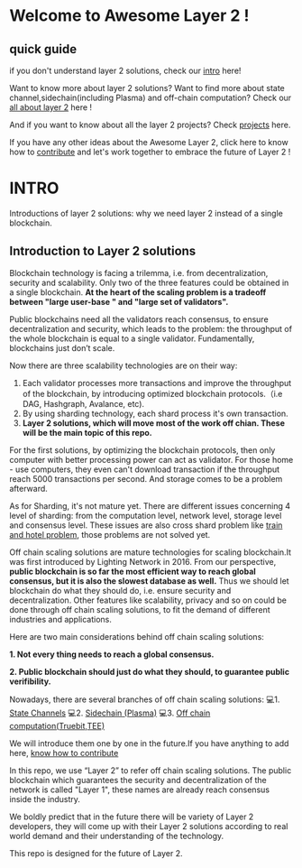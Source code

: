 # Welcome to Awesome Layer 2 !

## quick guide
if you don't understand layer 2 solutions, check our [intro](https://github.com/Awesome-Layer-2/Awesome-Layer-2#intro) here!

Want to know more about layer 2 solutions? Want to find more about state channel,sidechain(including Plasma) and off-chain computation? Check our [all about layer 2](https://github.com/Awesome-Layer-2/Awesome-Layer-2/blob/master/all%20about%20layer%202.md) here !

And if you want to know about all the layer 2 projects? Check [projects](https://github.com/Awesome-Layer-2/Awesome-Layer-2/blob/master/Projects.md) here.

If you have any other ideas about the Awesome Layer 2, click here to know how to [contribute](https://github.com/Awesome-Layer-2/Awesome-Layer-2/blob/master/contributing.md) and let's work together to embrace the future of Layer 2 !

# INTRO
Introductions of layer 2 solutions: why we need layer 2 instead of a single blockchain.

## Introduction to Layer 2 solutions

Blockchain technology is facing a trilemma, i.e. from decentralization, security and scalability. Only two of the three features could be obtained in a single blockchain. **At the heart of the scaling problem is a tradeoff between "large user-base " and "large set of validators".**

Public blockchains need all the validators reach consensus, to ensure decentralization and security, which leads to the problem: the throughput of the whole blockchain is equal to a single validator. Fundamentally, blockchains just don’t scale.

Now there are three scalability technologies are on their way:

1. Each validator processes more transactions and improve the throughput of the blockchain, by introducing optimized blockchain protocols.（i.e DAG, Hashgraph, Avalance, etc). 
2. By using sharding technology, each shard process it's own transaction. 
3. **Layer 2 solutions, which will move most of the work off chian. These will be the main topic of this repo.**

For the first solutions, by optimizing the blockchain protocols, then only computer with better processing power can act as validator. For those home - use computers, they even can't download transaction if the throughput reach 5000 transactions per second. And storage comes to be a problem afterward.

As for Sharding, it's not mature yet. There are different issues concerning 4 level of sharding: from the computation level, network level, storage level and consensus level. These issues are also cross shard problem like [train and hotel problem](https://github.com/ethereum/wiki/wiki/Sharding-FAQs#what-is-the-train-and-hotel-problem), those problems are not solved yet.

Off chain scaling solutions are mature technologies for scaling blockchain.It was first introduced by Lighting Network in 2016. From our perspective, **public blockchain is so far the most efficient way to reach global consensus, but it is also the slowest database as well.** Thus we should let blockchain do what they should do, i.e. ensure security and decentralization. Other features like scalability, privacy and so on could be done through off chain scaling solutions, to fit the demand of different industries and applications.

Here are two main considerations behind off chain scaling solutions: 

**1. Not every thing needs to reach a global consensus.**

**2. Public blockchain should just do what they should, to guarantee public verifibility.**

Nowadays, there are several branches of off chain scaling solutions: 
:computer:1. [State Channels](https://github.com/Awesome-Layer-2/Awesome-Layer-2/blob/master/Projects.md#state-channels)
:computer:2. [Sidechain (Plasma)](https://github.com/Awesome-Layer-2/Awesome-Layer-2/blob/master/Projects.md#sidechains)
:computer:3. [Off chain computation(Truebit,TEE)](https://github.com/Awesome-Layer-2/Awesome-Layer-2/blob/master/Projects.md#off---chain-computation)

We will introduce them one by one in the future.If you have anything to add here, [know how to contribute](https://github.com/Awesome-Layer-2/Awesome-Layer-2/blob/master/contributing.md)

In this repo, we use “Layer 2” to refer off chain scaling solutions. The public blockchain which guarantees the security and decentralization of the network is called "Layer 1", these names are already reach consensus inside the industry.

We boldly predict that in the future there will be variety of Layer 2 developers, they will come up with their Layer 2 solutions according to real world demand and their understanding of the technology.

This repo is designed for the future of Layer 2.
